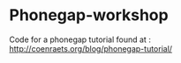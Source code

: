 Phonegap-workshop
=================

Code for a phonegap tutorial found at : http://coenraets.org/blog/phonegap-tutorial/
